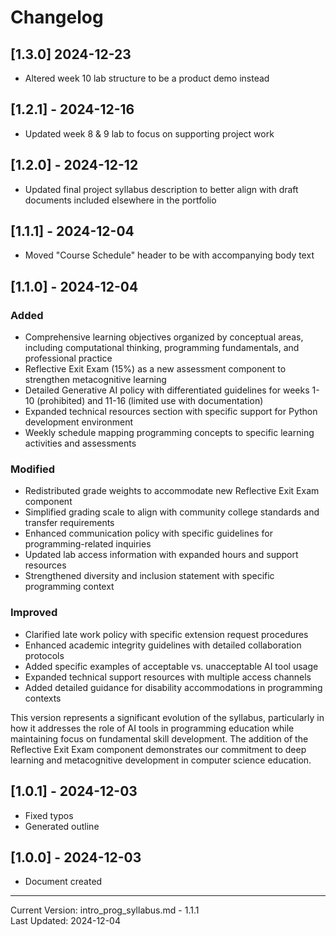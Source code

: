 # Changelog

## [1.3.0] 2024-12-23
- Altered week 10 lab structure to be a product demo instead 

## [1.2.1] - 2024-12-16
- Updated week 8 & 9 lab to focus on supporting project work

## [1.2.0] - 2024-12-12
- Updated final project syllabus description to better align with draft documents included elsewhere in the portfolio

## [1.1.1] - 2024-12-04
- Moved "Course Schedule" header to be with accompanying body text

## [1.1.0] - 2024-12-04

### Added
- Comprehensive learning objectives organized by conceptual areas, including computational thinking, programming fundamentals, and professional practice
- Reflective Exit Exam (15%) as a new assessment component to strengthen metacognitive learning
- Detailed Generative AI policy with differentiated guidelines for weeks 1-10 (prohibited) and 11-16 (limited use with documentation)
- Expanded technical resources section with specific support for Python development environment
- Weekly schedule mapping programming concepts to specific learning activities and assessments

### Modified
- Redistributed grade weights to accommodate new Reflective Exit Exam component
- Simplified grading scale to align with community college standards and transfer requirements
- Enhanced communication policy with specific guidelines for programming-related inquiries
- Updated lab access information with expanded hours and support resources
- Strengthened diversity and inclusion statement with specific programming context

### Improved
- Clarified late work policy with specific extension request procedures
- Enhanced academic integrity guidelines with detailed collaboration protocols
- Added specific examples of acceptable vs. unacceptable AI tool usage
- Expanded technical support resources with multiple access channels
- Added detailed guidance for disability accommodations in programming contexts

This version represents a significant evolution of the syllabus, particularly in how it addresses the role of AI tools in programming education while maintaining focus on fundamental skill development. The addition of the Reflective Exit Exam component demonstrates our commitment to deep learning and metacognitive development in computer science education.

## [1.0.1] - 2024-12-03

- Fixed typos
- Generated outline

## [1.0.0] - 2024-12-03

- Document created

---
Current Version: intro_prog_syllabus.md - 1.1.1  
Last Updated: 2024-12-04
